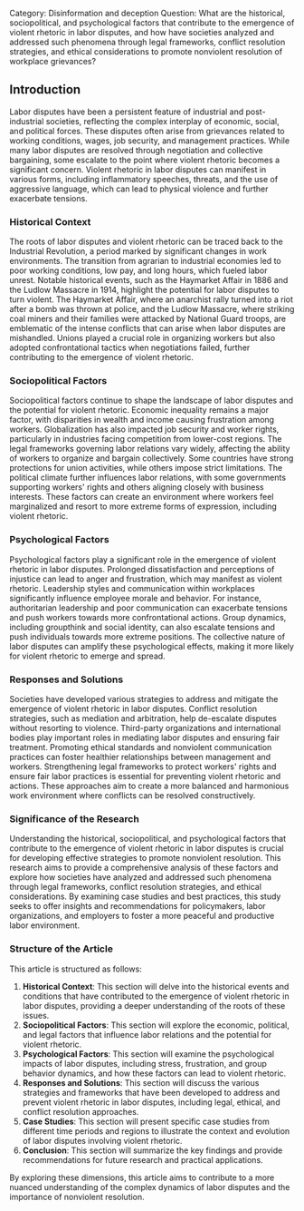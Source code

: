 Category: Disinformation and deception
Question: What are the historical, sociopolitical, and psychological factors that contribute to the emergence of violent rhetoric in labor disputes, and how have societies analyzed and addressed such phenomena through legal frameworks, conflict resolution strategies, and ethical considerations to promote nonviolent resolution of workplace grievances?


## Introduction

Labor disputes have been a persistent feature of industrial and post-industrial societies, reflecting the complex interplay of economic, social, and political forces. These disputes often arise from grievances related to working conditions, wages, job security, and management practices. While many labor disputes are resolved through negotiation and collective bargaining, some escalate to the point where violent rhetoric becomes a significant concern. Violent rhetoric in labor disputes can manifest in various forms, including inflammatory speeches, threats, and the use of aggressive language, which can lead to physical violence and further exacerbate tensions.

### Historical Context

The roots of labor disputes and violent rhetoric can be traced back to the Industrial Revolution, a period marked by significant changes in work environments. The transition from agrarian to industrial economies led to poor working conditions, low pay, and long hours, which fueled labor unrest. Notable historical events, such as the Haymarket Affair in 1886 and the Ludlow Massacre in 1914, highlight the potential for labor disputes to turn violent. The Haymarket Affair, where an anarchist rally turned into a riot after a bomb was thrown at police, and the Ludlow Massacre, where striking coal miners and their families were attacked by National Guard troops, are emblematic of the intense conflicts that can arise when labor disputes are mishandled. Unions played a crucial role in organizing workers but also adopted confrontational tactics when negotiations failed, further contributing to the emergence of violent rhetoric.

### Sociopolitical Factors

Sociopolitical factors continue to shape the landscape of labor disputes and the potential for violent rhetoric. Economic inequality remains a major factor, with disparities in wealth and income causing frustration among workers. Globalization has also impacted job security and worker rights, particularly in industries facing competition from lower-cost regions. The legal frameworks governing labor relations vary widely, affecting the ability of workers to organize and bargain collectively. Some countries have strong protections for union activities, while others impose strict limitations. The political climate further influences labor relations, with some governments supporting workers' rights and others aligning closely with business interests. These factors can create an environment where workers feel marginalized and resort to more extreme forms of expression, including violent rhetoric.

### Psychological Factors

Psychological factors play a significant role in the emergence of violent rhetoric in labor disputes. Prolonged dissatisfaction and perceptions of injustice can lead to anger and frustration, which may manifest as violent rhetoric. Leadership styles and communication within workplaces significantly influence employee morale and behavior. For instance, authoritarian leadership and poor communication can exacerbate tensions and push workers towards more confrontational actions. Group dynamics, including groupthink and social identity, can also escalate tensions and push individuals towards more extreme positions. The collective nature of labor disputes can amplify these psychological effects, making it more likely for violent rhetoric to emerge and spread.

### Responses and Solutions

Societies have developed various strategies to address and mitigate the emergence of violent rhetoric in labor disputes. Conflict resolution strategies, such as mediation and arbitration, help de-escalate disputes without resorting to violence. Third-party organizations and international bodies play important roles in mediating labor disputes and ensuring fair treatment. Promoting ethical standards and nonviolent communication practices can foster healthier relationships between management and workers. Strengthening legal frameworks to protect workers' rights and ensure fair labor practices is essential for preventing violent rhetoric and actions. These approaches aim to create a more balanced and harmonious work environment where conflicts can be resolved constructively.

### Significance of the Research

Understanding the historical, sociopolitical, and psychological factors that contribute to the emergence of violent rhetoric in labor disputes is crucial for developing effective strategies to promote nonviolent resolution. This research aims to provide a comprehensive analysis of these factors and explore how societies have analyzed and addressed such phenomena through legal frameworks, conflict resolution strategies, and ethical considerations. By examining case studies and best practices, this study seeks to offer insights and recommendations for policymakers, labor organizations, and employers to foster a more peaceful and productive labor environment.

### Structure of the Article

This article is structured as follows: 

1. **Historical Context**: This section will delve into the historical events and conditions that have contributed to the emergence of violent rhetoric in labor disputes, providing a deeper understanding of the roots of these issues.
2. **Sociopolitical Factors**: This section will explore the economic, political, and legal factors that influence labor relations and the potential for violent rhetoric.
3. **Psychological Factors**: This section will examine the psychological impacts of labor disputes, including stress, frustration, and group behavior dynamics, and how these factors can lead to violent rhetoric.
4. **Responses and Solutions**: This section will discuss the various strategies and frameworks that have been developed to address and prevent violent rhetoric in labor disputes, including legal, ethical, and conflict resolution approaches.
5. **Case Studies**: This section will present specific case studies from different time periods and regions to illustrate the context and evolution of labor disputes involving violent rhetoric.
6. **Conclusion**: This section will summarize the key findings and provide recommendations for future research and practical applications.

By exploring these dimensions, this article aims to contribute to a more nuanced understanding of the complex dynamics of labor disputes and the importance of nonviolent resolution.

